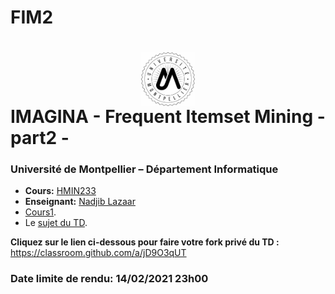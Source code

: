 # FIM2
# <img src="./logo.jpg" width="17%" style="margin:auto;display:block;"/> IMAGINA - Frequent Itemset Mining - part2 - 
### Université de Montpellier – Département Informatique
* **Cours:** [HMIN233](https://formations.umontpellier.fr/fr/formations/sciences-technologies-sante-STS/master-XB/master-informatique-program-fruai0342321nprme154/informatique-pour-les-sciences-ips-subprogram-pr480/algorithmes-d-exploration-et-de-mouvement-HMIN233/algorithmes-d-exploration-HMIN233A.html)
* **Enseignant:** [Nadjib Lazaar](mailto:nadjib.lazaar@umontpellier.fr)
* [Cours1](fim-part2.pdf).
* Le [sujet du TD](TD2.pdf).

**Cliquez sur le lien ci-dessous pour faire votre fork privé du TD :**
https://classroom.github.com/a/jD9O3qUT

### Date limite de rendu: 14/02/2021 23h00
